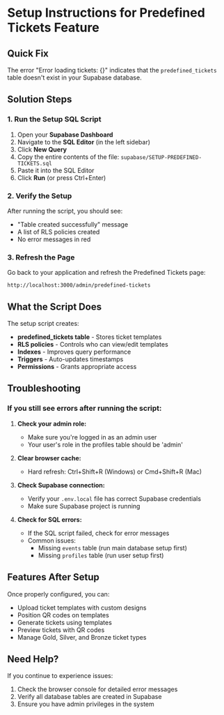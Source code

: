 # Setup Instructions for Predefined Tickets Feature

## Quick Fix

The error "Error loading tickets: {}" indicates that the `predefined_tickets` table doesn't exist in your Supabase database.

## Solution Steps

### 1. Run the Setup SQL Script

1. Open your **Supabase Dashboard**
2. Navigate to the **SQL Editor** (in the left sidebar)
3. Click **New Query**
4. Copy the entire contents of the file: `supabase/SETUP-PREDEFINED-TICKETS.sql`
5. Paste it into the SQL Editor
6. Click **Run** (or press Ctrl+Enter)

### 2. Verify the Setup

After running the script, you should see:
- "Table created successfully" message
- A list of RLS policies created
- No error messages in red

### 3. Refresh the Page

Go back to your application and refresh the Predefined Tickets page:
```
http://localhost:3000/admin/predefined-tickets
```

## What the Script Does

The setup script creates:
- **predefined_tickets table** - Stores ticket templates
- **RLS policies** - Controls who can view/edit templates
- **Indexes** - Improves query performance
- **Triggers** - Auto-updates timestamps
- **Permissions** - Grants appropriate access

## Troubleshooting

### If you still see errors after running the script:

1. **Check your admin role:**
   - Make sure you're logged in as an admin user
   - Your user's role in the profiles table should be 'admin'

2. **Clear browser cache:**
   - Hard refresh: Ctrl+Shift+R (Windows) or Cmd+Shift+R (Mac)

3. **Check Supabase connection:**
   - Verify your `.env.local` file has correct Supabase credentials
   - Make sure Supabase project is running

4. **Check for SQL errors:**
   - If the SQL script failed, check for error messages
   - Common issues:
     - Missing `events` table (run main database setup first)
     - Missing `profiles` table (run user setup first)

## Features After Setup

Once properly configured, you can:
- Upload ticket templates with custom designs
- Position QR codes on templates
- Generate tickets using templates
- Preview tickets with QR codes
- Manage Gold, Silver, and Bronze ticket types

## Need Help?

If you continue to experience issues:
1. Check the browser console for detailed error messages
2. Verify all database tables are created in Supabase
3. Ensure you have admin privileges in the system